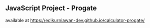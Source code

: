 ## JavaScript Project - Progate

available at https://edikurniawan-dev.github.io/calculator-progate/
